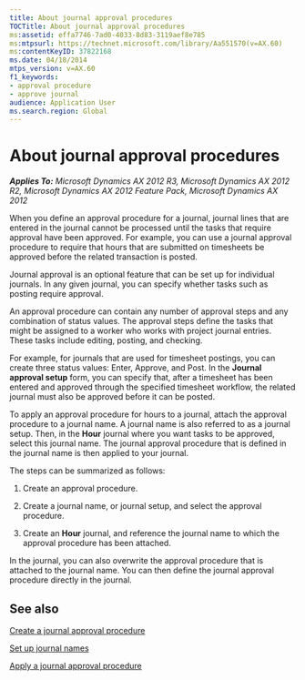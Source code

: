```yaml
---
title: About journal approval procedures
TOCTitle: About journal approval procedures
ms:assetid: effa7746-7ad0-4033-8d83-3119aef8e785
ms:mtpsurl: https://technet.microsoft.com/library/Aa551570(v=AX.60)
ms:contentKeyID: 37822168
ms.date: 04/18/2014
mtps_version: v=AX.60
f1_keywords:
- approval procedure
- approve journal
audience: Application User
ms.search.region: Global
---
```


# About journal approval procedures 


_**Applies To:** Microsoft Dynamics AX 2012 R3, Microsoft Dynamics AX 2012 R2, Microsoft Dynamics AX 2012 Feature Pack, Microsoft Dynamics AX 2012_

When you define an approval procedure for a journal, journal lines that are entered in the journal cannot be processed until the tasks that require approval have been approved. For example, you can use a journal approval procedure to require that hours that are submitted on timesheets be approved before the related transaction is posted.

Journal approval is an optional feature that can be set up for individual journals. In any given journal, you can specify whether tasks such as posting require approval.

An approval procedure can contain any number of approval steps and any combination of status values. The approval steps define the tasks that might be assigned to a worker who works with project journal entries. These tasks include editing, posting, and checking.

For example, for journals that are used for timesheet postings, you can create three status values: Enter, Approve, and Post. In the **Journal approval setup** form, you can specify that, after a timesheet has been entered and approved through the specified timesheet workflow, the related journal must also be approved before it can be posted.

To apply an approval procedure for hours to a journal, attach the approval procedure to a journal name. A journal name is also referred to as a journal setup. Then, in the **Hour** journal where you want tasks to be approved, select this journal name. The journal approval procedure that is defined in the journal name is then applied to your journal.

The steps can be summarized as follows:

1.  Create an approval procedure.

2.  Create a journal name, or journal setup, and select the approval procedure.

3.  Create an **Hour** journal, and reference the journal name to which the approval procedure has been attached.

In the journal, you can also overwrite the approval procedure that is attached to the journal name. You can then define the journal approval procedure directly in the journal.

## See also

[Create a journal approval procedure](create-a-journal-approval-procedure.md)

[Set up journal names](set-up-journal-names.md)

[Apply a journal approval procedure](apply-a-journal-approval-procedure.md)

  


